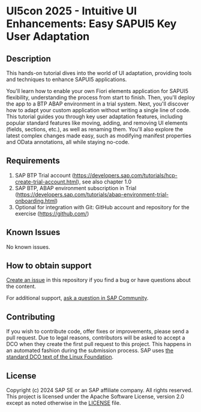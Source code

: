 # UI5con 2025 - Intuitive UI Enhancements: Easy SAPUI5 Key User Adaptation
<!-- Please include descriptive title -->

<!--- Register repository https://api.reuse.software/register, then add REUSE badge:
[![REUSE status](https://api.reuse.software/badge/github.com/SAP-samples/REPO-NAME)](https://api.reuse.software/info/github.com/SAP-samples/REPO-NAME)
-->

## Description
This hands-on tutorial dives into the world of UI adaptation, providing tools and techniques to enhance SAPUI5 applications.

You'll learn how to enable your own Fiori elements application for SAPUI5 flexibility, understanding the process from start to finish. Then, you'll deploy the app to a BTP ABAP environment in a trial system. Next, you'll discover how to adapt your custom application without writing a single line of code. This tutorial guides you through key user adaptation features, including popular standard features like moving, adding, and removing UI elements (fields, sections, etc.), as well as renaming them. You'll also explore the latest complex changes made easy, such as modifying manifest properties and OData annotations, all while staying no-code.


## Requirements
1) SAP BTP Trial account (https://developers.sap.com/tutorials/hcp-create-trial-account.html), see also chapter 1.0
2) SAP BTP, ABAP environment subscription in Trial (https://developers.sap.com/tutorials/abap-environment-trial-onboarding.html)
3) Optional for integration with Git: GitHub account and repository for the exercise (https://github.com/)


## Known Issues
No known issues.
<!-- You may simply state "No known issues. -->

## How to obtain support
[Create an issue](https://github.com/SAP-samples/<repository-name>/issues) in this repository if you find a bug or have questions about the content.
 
For additional support, [ask a question in SAP Community](https://answers.sap.com/questions/ask.html).

## Contributing
If you wish to contribute code, offer fixes or improvements, please send a pull request. Due to legal reasons, contributors will be asked to accept a DCO when they create the first pull request to this project. This happens in an automated fashion during the submission process. SAP uses [the standard DCO text of the Linux Foundation](https://developercertificate.org/).

## License
Copyright (c) 2024 SAP SE or an SAP affiliate company. All rights reserved. This project is licensed under the Apache Software License, version 2.0 except as noted otherwise in the [LICENSE](LICENSE) file.
